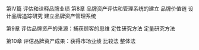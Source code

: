 第Ⅳ篇 评估和诠释品牌业绩
  第8章 品牌资产评估和管理系统的建立
    品牌价值链
    设计品牌追踪研究
    建立品牌资产管理系统

  第9章 评估品牌资产的来源：捕获顾客的思维
    定性研究方法
    定量研究方法
    
  第10章 评估品牌资产成果：获得市场业绩
    比较法
    整体法